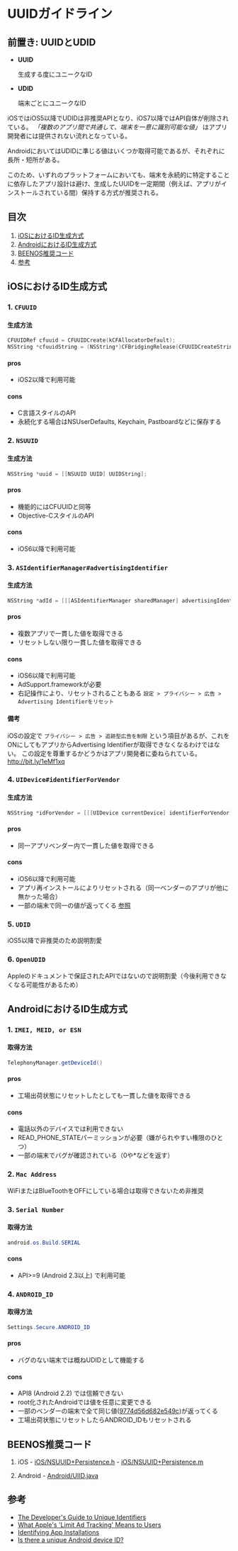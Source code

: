 UUIDガイドライン
==============

## 前置き: UUIDとUDID
  - **UUID**

    生成する度にユニークなID

  - **UDID**

    端末ごとにユニークなID


iOSではiOS5以降でUDIDは非推奨APIとなり、iOS7以降ではAPI自体が削除されている。
*「複数のアプリ間で共通して、端末を一意に識別可能な値」* はアプリ開発者には提供されない流れとなっている。

AndroidにおいてはUDIDに準じる値はいくつか取得可能であるが、それぞれに長所・短所がある。

このため、いずれのプラットフォームにおいても、端末を永続的に特定することに依存したアプリ設計は避け、生成したUUIDを一定期間（例えば、アプリがインストールされている間）保持する方式が推奨される。

## 目次

1. [iOSにおけるID生成方式](#iOS)
2. [AndroidにおけるID生成方式](#android)
3. [BEENOS推奨コード](#recommended-implementation)
4. [参考](#reference)

## <a name="iOS">iOSにおけるID生成方式</a>

### 1. `CFUUID`

#### 生成方法

```objective-c
CFUUIDRef cfuuid = CFUUIDCreate(kCFAllocatorDefault);
NSString *cfuuidString = (NSString*)CFBridgingRelease(CFUUIDCreateString(kCFAllocatorDefault, cfuuid));
```

#### pros
  * iOS2以降で利用可能

#### cons
  * C言語スタイルのAPI
  * 永続化する場合はNSUserDefaults, Keychain, Pastboardなどに保存する


### 2. `NSUUID`

#### 生成方法

```objective-c
NSString *uuid = [[NSUUID UUID] UUIDString];
```

#### pros
  * 機能的にはCFUUIDと同等
  * Objective-CスタイルのAPI

#### cons
  * iOS6以降で利用可能


### 3. `ASIdentifierManager#advertisingIdentifier`

#### 生成方法

```objective-c
NSString *adId = [[[ASIdentifierManager sharedManager] advertisingIdentifier] UUIDString];
```

#### pros
  * 複数アプリで一貫した値を取得できる
  * リセットしない限り一貫した値を取得できる

#### cons
  * iOS6以降で利用可能
  * AdSupport.frameworkが必要
  * 右記操作により、リセットされることもある
    `設定 > プライバシー > 広告 > Advertising Identifierをリセット`

#### 備考
iOSの設定で
`プライバシー > 広告 > 追跡型広告を制限`
という項目があるが、これをONにしてもアプリからAdvertising Identifierが取得できなくなるわけではない。
この設定を尊重するかどうかはアプリ開発者に委ねられている。
http://bit.ly/1eMf1xq

### 4. `UIDevice#identifierForVendor`

#### 生成方法

```objective-c
NSString *idForVendor = [[[UIDevice currentDevice] identifierForVendor] UUIDString];
```

#### pros
  * 同一アプリベンダー内で一貫した値を取得できる

#### cons
  * iOS6以降で利用可能
  * アプリ再インストールによりリセットされる（同一ベンダーのアプリが他に無かった場合）
  * 一部の端末で同一の値が返ってくる [参照](http://stackoverflow.com/questions/12605257/the-advertisingidentifier-and-identifierforvendor-return-00000000-0000-0000-000)

### 5. `UDID`
  iOS5以降で非推奨のため説明割愛

### 6. `OpenUDID`
  Appleのドキュメントで保証されたAPIではないので説明割愛（今後利用できなくなる可能性があるため）


## <a name="android">AndroidにおけるID生成方式</a>

### 1. `IMEI, MEID, or ESN`

#### 取得方法

```java
TelephonyManager.getDeviceId()
```

#### pros
  * 工場出荷状態にリセットしたとしても一貫した値を取得できる

#### cons
  * 電話以外のデバイスでは利用できない
  * READ_PHONE_STATEパーミッションが必要（嫌がられやすい権限のひとつ）
  * 一部の端末でバグが確認されている（0や*などを返す）

### 2. `Mac Address`
WiFiまたはBlueToothをOFFにしている場合は取得できないため非推奨

### 3. `Serial Number`

#### 取得方法

```java
android.os.Build.SERIAL
```

#### cons
  * API>=9 (Android 2.3以上) で利用可能

### 4. `ANDROID_ID`

#### 取得方法

```java
Settings.Secure.ANDROID_ID
```

#### pros
  * バグのない端末では概ねUDIDとして機能する

#### cons
  * API8 (Android 2.2) では信頼できない
  * root化されたAndroidでは値を任意に変更できる
  * 一部のベンダーの端末で全て同じ値([9774d56d682e549c](http://www.google.com/search?sourceid=chrome&ie=UTF-8&q=9774d56d682e549c))が返ってくる
  * 工場出荷状態にリセットしたらANDROID_IDもリセットされる

## <a name="recommended-implementation">BEENOS推奨コード</a>

  1. iOS
    - [iOS/NSUUID+Persistence.h](iOS/NSUUID+Persistence.h)
    - [iOS/NSUUID+Persistence.m](iOS/NSUUID+Persistence.m)

  2. Android
    - [Android/UIID.java](Android/UIID.java)

## <a name="reference">参考</a>
  * [The Developer's Guide to Unique Identifiers](http://www.doubleencore.com/2013/04/unique-identifiers/)
  * [What Apple's 'Limit Ad Tracking' Means to Users](http://www.doubleencore.com/2013/04/what-apples-limit-ad-tracking-feature-actually-means-to-users/)
  * [Identifying App Installations](http://android-developers.blogspot.jp/2011/03/identifying-app-installations.html)
  * [Is there a unique Android device ID?](http://stackoverflow.com/questions/2785485/is-there-a-unique-android-device-id)
